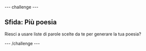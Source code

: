 \--- challenge \---

## Sfida: Più poesia

Riesci a usare liste di parole scelte da te per generare la tua poesia?

\--- /challenge \---